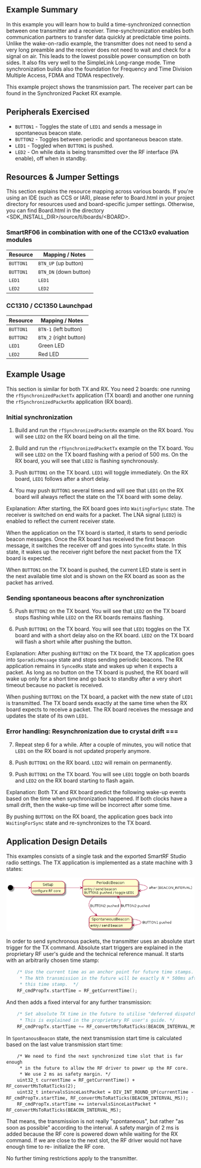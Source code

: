 Example Summary
---------------

In this example you will learn how to build a time-synchronized connection
between one transmitter and a receiver. Time-synchronization enables both
communication partners to transfer data quickly at predictable time points.
Unlike the wake-on-radio example, the transmitter does not need to send a very
long preamble and the receiver does not need to wait and check for a signal on
air. This leads to the lowest possible power consumption on both sides. It
also fits very well to the SimpleLink Long-range mode. Time synchronization
builds also the foundation for Frequency and Time Division Multiple Access,
FDMA and TDMA respectively.

This example project shows the transmission part. The receiver part can be
found in the Synchronized Packet RX example.


Peripherals Exercised
---------------------
* `BUTTON1` - Toggles the state of `LED1` and sends a message in spontaneous beacon state.
* `BUTTON2` - Toggles between periodic and spontaneous beacon state.
* `LED1` - Toggled when `BUTTON1` is pushed.
* `LED2` - On while data is being transmitted over the RF interface (PA enable), off when in standby.


Resources & Jumper Settings
---------------------------

This section explains the resource mapping across various boards. If you're
using an IDE (such as CCS or IAR), please refer to Board.html in your project
directory for resources used and board-specific jumper settings. Otherwise,
you can find Board.html in the directory
\<SDK_INSTALL_DIR\>/source/ti/boards/\<BOARD\>.


### SmartRF06 in combination with one of the CC13x0 evaluation modules

| Resource          | Mapping / Notes                                        |
| ----------------- | ------------------------------------------------------ |
| `BUTTON1`         | `BTN_UP` (up button)                                   |
| `BUTTON1`         | `BTN_DN` (down button)                                 |
| `LED1`            | `LED1`                                                 |
| `LED2`            | `LED2`                                                 |


### CC1310 / CC1350 Launchpad

| Resource          | Mapping / Notes                                        |
| ----------------- | ------------------------------------------------------ |
| `BUTTON1`         | `BTN-1` (left button)                                  |
| `BUTTON2`         | `BTN_2` (right button)                                 |
| `LED1`            | Green LED                                              |
| `LED2`            | Red LED                                                |


Example Usage
-------------

This section is similar for both TX and RX. You need 2 boards: one running the
`rfSynchronizedPacketTx` application (TX board) and another one running the
`rfSynchronizedPacketRx` application (RX board).


### Initial synchronization

1. Build and run the `rfSynchronizedPacketRx` example on the RX board.
   You will see `LED2` on the RX board being on all the time.

2. Build and run the `rfSynchronizedPacketTx` example on the TX board.
   You will see `LED2` on the TX board flashing with a period of 500 ms.
   On the RX board, you will see that `LED2` is flashing synchronously.

3. Push `BUTTON1` on the TX board. `LED1` will toggle immediately.
   On the RX board, `LED1` follows after a short delay.

4. You may push `BUTTON1` several times and will see that
   `LED1` on the RX board will always reflect the state
   on the TX board with some delay.

Explanation: After starting, the RX board goes into `WaitingForSync` state.
The receiver is switched on end waits for a packet. The LNA signal (`LED2`) is
enabled to reflect the current receiver state.

When the application on the TX board is started, it starts to send periodic
beacon messages. Once the RX board has received the first beacon message, it
switches the receiver off and goes into `SyncedRx` state. In this state, it
wakes up the receiver right before the next packet from the TX board is
expected.

When `BUTTON1` on the TX board is pushed, the current LED state is sent
in the next available time slot and is shown on the RX board as soon
as the packet has arrived.


### Sending spontaneous beacons after synchronization

5. Push `BUTTON2` on the TX board. You will see that `LED2` on the
   TX board stops flashing while `LED2` on the RX boards remains
   flashing.

6. Push `BUTTON1` on the TX board. You will see that `LED1` toggles
   on the TX board and with a short delay also on the RX board.
   `LED2` on the TX board will flash a short while after pushing
   the button.

Explanation: After pushing `BUTTON2` on the TX board, the TX application
goes into `SporadicMessage` state and stops sending periodic beacons.
The RX application remains in `SyncedRx` state and wakes up when it
expects a packet. As long as no button on the TX board is pushed,
the RX board will wake up only for a short time and go back to standby
after a very short timeout because no packet is received.

When pushing `BUTTON1` on the TX board, a packet with the new state of `LED1`
is transmitted. The TX board sends exactly at the same time when the RX board
expects to receive a packet. The RX board receives the message and updates the
state of its own `LED1`.


### Error handling: Resynchronization due to crystal drift ===

7. Repeat step 6 for a while. After a couple of minutes, you will notice that
   `LED1` on the RX board is not updated properly anymore.

8. Push `BUTTON1` on the RX board. `LED2` will remain on permanently.

9. Push `BUTTON1` on the TX board. You will see `LED1` toggle on both boards
   and `LED2` on the RX board starting to flash again.

Explanation: Both TX and RX board predict the following wake-up events based
on the time when synchronization happened. If both clocks have a small drift,
then the wake-up time will be incorrect after some time.

By pushing `BUTTON1` on the RX board, the application goes back into
`WaitingForSync` state and re-synchronizes to the TX board.


Application Design Details
--------------------------

This examples consists of a single task and the exported SmartRF Studio radio
settings. The TX application is implemented as a state machine with 3 states:

![tx-uml-state-machine][state-machine]

In order to send synchronous packets, the transmitter uses an absolute start
trigger for the TX command. Absolute start triggers are explained in the
proprietary RF user's guide and the technical reference manual. It starts with
an arbitrarily chosen time stamp:

```c
    /* Use the current time as an anchor point for future time stamps.
     * The Nth transmission in the future will be exactly N * 500ms after
     * this time stamp.  */
    RF_cmdPropTx.startTime = RF_getCurrentTime();
```

And then adds a fixed interval for any further transmission:


```c
    /* Set absolute TX time in the future to utilise "deferred dispatching of commands with absolute timing".
     * This is explained in the proprietary RF user's guide. */
    RF_cmdPropTx.startTime += RF_convertMsToRatTicks(BEACON_INTERVAL_MS);
```

In `SpontanousBeacon` state, the next transmission start time is calculated
based on the last value transmission start time:

```
    /* We need to find the next synchronized time slot that is far enough
     * in the future to allow the RF driver to power up the RF core.
     * We use 2 ms as safety margin. */
    uint32_t currentTime = RF_getCurrentTime() + RF_convertMsToRatTicks(2);
    uint32_t intervalsSinceLastPacket = DIV_INT_ROUND_UP(currentTime - RF_cmdPropTx.startTime, RF_convertMsToRatTicks(BEACON_INTERVAL_MS));
    RF_cmdPropTx.startTime += intervalsSinceLastPacket * RF_convertMsToRatTicks(BEACON_INTERVAL_MS);
```

That means, the transmission is not really "spontaneous", but rather "as soon
as possible" according to the interval. A safety margin of 2 ms is added
because the RF core is powered down while waiting for the RX command. If we
are close to the next slot, the RF driver would not have enough time to re-
initialize the RF core.

No further timing restrictions apply to the transmitter.


[state-machine]: state-machine.png "TX state chart"